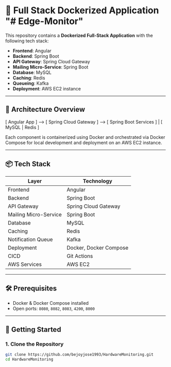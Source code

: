 # 🚀 Full Stack Dockerized Application "# Edge-Monitor" 

This repository contains a **Dockerized Full-Stack Application** with the following tech stack:

- **Frontend**: Angular  
- **Backend**: Spring Boot  
- **API Gateway**: Spring Cloud Gateway
- **Mailing Micro-Service**: Spring Boot 
- **Database**: MySQL  
- **Caching**: Redis  
- **Queueing**: Kafka  
- **Deployment**: AWS EC2 instance
---



## 🧱 Architecture Overview

[ Angular App ] --> [ Spring Cloud Gateway ] --> [ Spring Boot Services ]
| [ MySQL | Redis ]


Each component is containerized using Docker and orchestrated via Docker Compose for local development and deployment on an AWS EC2 instance.

---

## 📦 Tech Stack

| Layer                  | Technology                                             |
|------------------------|--------------------------------------------------------|
| Frontend               | Angular                                                |
| Backend                | Spring Boot                                            |
| API Gateway            | Spring Cloud Gateway                                   |
| Mailing Micro-Service  | Spring Boot                                            |
| Database               | MySQL                                                  |
| Caching                | Redis                                                  |
| Notification Queue     | Kafka                                                  |
| Deployment             | Docker, Docker Compose                                 |
| CICD                   | Git Actions                                            |
| AWS Services           | AWS EC2                                                |

---


## 🛠️ Prerequisites
- Docker & Docker Compose installed
- Open ports: `8080`, `8082`, `8083`, `4200`, `8000`
---


## 🚀 Getting Started
### 1. Clone the Repository

```bash
git clone https://github.com/bejoyjose1993/HardwareMonitoring.git
cd HardwareMonitoring
```
